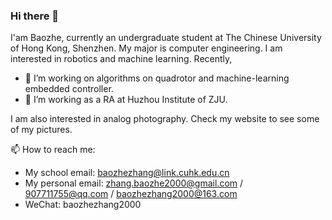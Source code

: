 ### Hi there 👋

<!--
**zhangbaozhe/zhangbaozhe** is a ✨ _special_ ✨ repository because its `README.md` (this file) appears on your GitHub profile.

Here are some ideas to get you started:

- 🔭 I’m currently working on ...
- 🌱 I’m currently learning ...
- 👯 I’m looking to collaborate on ...
- 🤔 I’m looking for help with ...
- 💬 Ask me about ...
- 📫 How to reach me: ...
- 😄 Pronouns: ...
- ⚡ Fun fact: ...
-->

I'am Baozhe, currently an undergraduate student at The Chinese University of Hong Kong, Shenzhen. My major is computer engineering. I am interested in robotics and machine learning. Recently, 
- 🔭 I’m working on algorithms on quadrotor and machine-learning embedded controller.
- 🌱 I’m working as a RA at Huzhou Institute of ZJU.  

I am also interested in analog photography. Check my website to see some of my pictures. 

📫 How to reach me: 
- My school email: baozhezhang@link.cuhk.edu.cn
- My personal email: zhang.baozhe2000@gmail.com / 907711755@qq.com / baozhezhang2000@163.com 
- WeChat: baozhezhang2000



